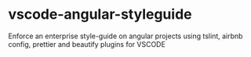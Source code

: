 # vscode-angular-styleguide
Enforce an enterprise style-guide on angular projects using tslint, airbnb config, prettier and beautify plugins for VSCODE
